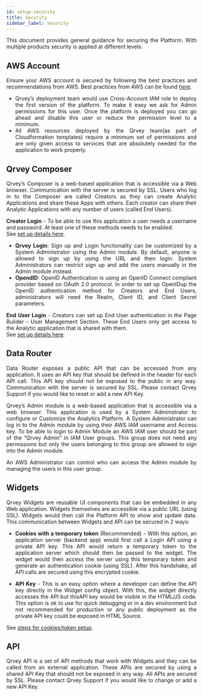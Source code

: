 ```yaml
---
id: setup-security
title: Security
sidebar_label: Security
---
```

<div style="text-align: justify">

This document provides general guidance for securing the Platform. With multiple products security is applied at different levels. 

## AWS Account
Ensure your AWS account is secured by following the best practices and recommendations from AWS. Best practices from AWS can be found [here](https://aws.amazon.com/architecture/security-identity-compliance/?cards-all.sort-by=item.additionalFields.sortDate&cards-all.sort-order=desc).

* Qrvey’s deployment team would use Cross-Account IAM role to deploy the first version of the platform. To make it easy we ask for Admin permissions for this user. Once the platform is deployed you can go ahead and disable this user or reduce the permission level to a minimum. 
* All AWS resources deployed by the Qrvey team(as part of Cloudformation templates) require a minimum set of permissions and are only given access to services that are absolutely needed for the application to work properly. 

## Qrvey Composer
Qrvey’s Composer is a web-based application that is accessible via a Web browser. Communication with the server is secured by SSL. Users who log in to the Composer are called Creators as they can create Analytic Applications and share these Apps with others. Each creator can share their Analytic Applications with any number of users (called End Users). 

**Creator Login** - To be able to use this application a user needs a username and password. At least one of these methods needs to be enabled. 
<br>
See [set up details here](/docs/admin/admin-sections-platform/). 

* **Qrvey Login**: Sign up and Login functionality can be customized by a System Administrator using the Admin module. By default, anyone is allowed to sign up by using the URL and then login. System Administrators can restrict sign up and add the users manually in the Admin module instead.
* **OpendID**: OpenID Authentication is using an OpenID Connect compliant provider based on OAuth 2.0 protocol. In order to set up OpenIDup the OpenID authentication method for Creators and End Users, administrators will need the Realm, Client ID, and Client Secret parameters. 

**End User Login** - Creators can set up End User authentication in the Page Builder - User Management Section. These End Users only get access to the Analytic application that is shared with them. 
<br>
See [set up details here](/docs/ui-docs/builders/user-management/). 


## Data Router
Data Router exposes a public API that can be accessed from any application. It uses an API key that should be defined in the header for each API call. This API key should not be exposed to the public in any way. Communication with the server is secured by SSL. Please contact Qrvey Support if you would like to reset or add a new API Key.

Qrvey’s Admin module is a web-based application that is accessible via a web browser. This application is used by a System Administrator to configure or Customize the Analytics Platform. A System Administrator can log in to the Admin module by using their AWS IAM username and Access key. To be able to login to Admin Module an AWS IAM user should be part of the “Qrvey Admin” in IAM User groups. This group does not need any permissions but only the users belonging to this group are allowed to sign into the Admin module. 

An AWS Administrator can control who can access the Admin module by managing the users in this user group.

## Widgets
Qrvey Widgets are reusable UI components that can be embedded in any Web application. Widgets themselves are accessible via a public URL (using SSL). Widgets would then call the Platform API to show and update data. This communication between Widgets and API can be secured in 2 ways:

* **Cookies with a temporary token** (Recommended) - With this option, an application server (backend app) would first call a Login API using a private API key. This API would return a temporary token to the application server which should then be passed to the widget. The widget would then access the server using this temporary token and generate an authentication cookie (using SSL). After this handshake, all API calls are secured using this encrypted cookie.

* **API Key** - This is an easy option where a developer can define the API key directly in the Widget config object. With this, the widget directly accesses the API but thisAPI key would be visible in the HTML/JS code. This option is ok to use for quick debugging or in a dev environment but not recommended for production or any public deployment as the private API key could be exposed in HTML Source.

See [steps for cookies/token setup](/docs/embedding/widgets/widget-embedding-using-cookies/).

## API
Qrvey API is a set of API methods that work with Widgets and they can be called from an external application. These APIs are secured by using a shared API Key that should not be exposed in any way. All APIs are secured by SSL. Please contact Qrvey Support if you would like to change or add a new API Key.



